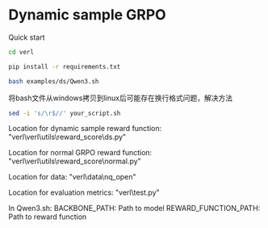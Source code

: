 # Dynamic sample GRPO

Quick start
```bash
cd verl

pip install -r requirements.txt

bash examples/ds/Qwen3.sh
```

将bash文件从windows拷贝到linux后可能存在换行格式问题，解决方法
```bash
sed -i 's/\r$//' your_script.sh
```

Location for dynamic sample reward function:
"verl\verl\utils\reward_score\ds.py"

Location for normal GRPO reward function:
"verl\verl\utils\reward_score\normal.py"

Location for data:
"verl\data\nq_open"

Location for evaluation metrics:
"verl\test.py"

In Qwen3.sh:
    BACKBONE_PATH: Path to model
    REWARD_FUNCTION_PATH: Path to reward function
